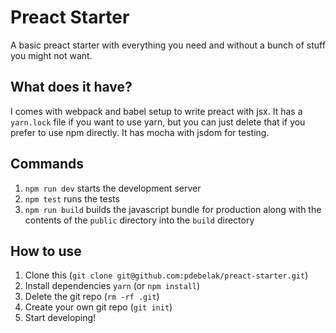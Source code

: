 Preact Starter
==============

A basic preact starter with everything you need and without a bunch of stuff
you might not want.

## What does it have?

I comes with webpack and babel setup to write preact with jsx. It has a
`yarn.lock` file if you want to use yarn, but you can just delete that if you
prefer to use npm directly. It has mocha with jsdom for testing.

## Commands

1. `npm run dev` starts the development server
2. `npm test` runs the tests
3. `npm run build` builds the javascript bundle for production along with the
   contents of the `public` directory into the `build` directory

## How to use

1. Clone this (`git clone git@github.com:pdebelak/preact-starter.git`)
2. Install dependencies `yarn` (or `npm install`)
3. Delete the git repo (`rm -rf .git`)
4. Create your own git repo (`git init`)
5. Start developing!
